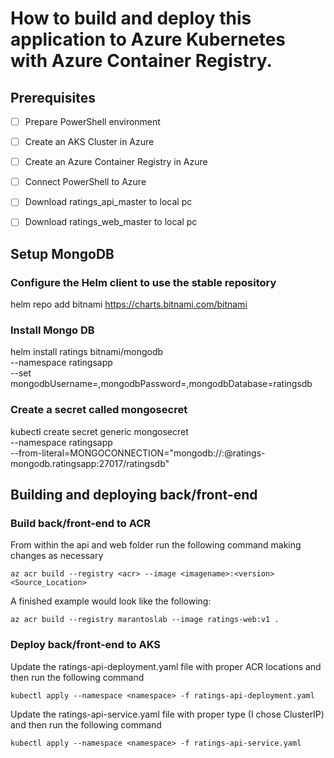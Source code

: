# How to build and deploy this application to Azure Kubernetes with Azure Container Registry.
## Prerequisites
- [ ] Prepare PowerShell environment
- [ ] Create an AKS Cluster in Azure
- [ ] Create an Azure Container Registry in Azure
- [ ] Connect PowerShell to Azure
- [ ] Download ratings_api_master to local pc
- [ ] Download ratings_web_master to local pc


## Setup MongoDB

### Configure the Helm client to use the stable repository 
helm repo add bitnami https://charts.bitnami.com/bitnami

### Install Mongo DB 
helm install ratings bitnami/mongodb \
    --namespace ratingsapp \
    --set mongodbUsername=<username>,mongodbPassword=<password>,mongodbDatabase=ratingsdb

### Create a secret called mongosecret
kubectl create secret generic mongosecret \
    --namespace ratingsapp \
    --from-literal=MONGOCONNECTION="mongodb://<username>:<password>@ratings-mongodb.ratingsapp:27017/ratingsdb"

## Building and deploying back/front-end

### Build back/front-end to ACR
From within the api and web folder run the following command making changes as necessary

`az acr build --registry <acr> --image <imagename>:<version> <Source_Location>`

A finished example would look like the following:

`az acr build --registry marantoslab --image ratings-web:v1 .`

### Deploy back/front-end to AKS
Update the ratings-api-deployment.yaml file with proper ACR locations and then run the following command

`kubectl apply --namespace <namespace> -f ratings-api-deployment.yaml`

Update the ratings-api-service.yaml file with proper type (I chose ClusterIP) and then run the following command

`kubectl apply --namespace <namespace> -f ratings-api-service.yaml`